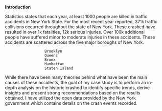 **Introduction**

Statistics states that each year, at least 1000 people are killed in traffic accidents in New York State.
For the most recent year reported, 371k traffic collisions occurred throughout the state of New York. These crashed have resulted in over 1k fatalities, 12k serious injuries. Over 100k additional people have suffered minor to moderate injuries in these accidents. These accidents are scattered across the five major boroughs of New York.

                      Brooklyn
                      Queens
                      Bronx
                      Manhattan
                      Staten Island
                      
While there have been many theories behind what have been the main causes of these accidents, the goal of my case study is to perform an in-depth analysis on the historic crashed to identify specific trends, derive insights and present strong recommendations based on the results obtained.
I have utilized the open data provided by the New York government which contains details on the crash events recorded. 

